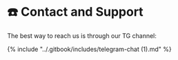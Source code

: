 # ☎️ Contact and Support

The best way to reach us is through our TG channel:&#x20;

{% include "../.gitbook/includes/telegram-chat (1).md" %}

